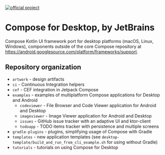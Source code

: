 [![official project](http://jb.gg/badges/official.svg)](https://confluence.jetbrains.com/display/ALL/JetBrains+on+GitHub)
# Compose for Desktop, by JetBrains

Compose Kotlin UI framework port for desktop platforms (macOS, Linux, Windows), components outside of the core Compose repository
at https://android.googlesource.com/platform/frameworks/support.

## Repository organization ##

   * `artwork` - design artifacts
   * `ci` - Continuous Integration helpers
   * `cef` - CEF integration in Jetpack Compose
   * `examples` - examples of multiplatform Compose applications for Desktop and Android
       * `codeviewer` - File Browser and Code Viewer application for Android and Desktop      
       * `imageviewer` - Image Viewer application for Android and Desktop
       * `issues` - GitHub issue tracker with an adaptive UI and ktor-client
       * `todoapp` - TODO items tracker with persistence and multiple screens 
   * `gradle-plugins` - plugins, simplifying usage of Compose with Gradle
   * `templates` - new application templates (see `desktop-template/build_and_run_from_cli_example.sh` for using without Gradle)
   * `tutorials` - tutorials on using Compose for Desktop
